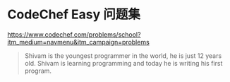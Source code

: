 # CodeChef Easy 问题集

<https://www.codechef.com/problems/school?itm_medium=navmenu&itm_campaign=problems>

> Shivam is the youngest programmer in the world, he is just 12 years old.
> Shivam is learning programming and today he is writing his first program.
